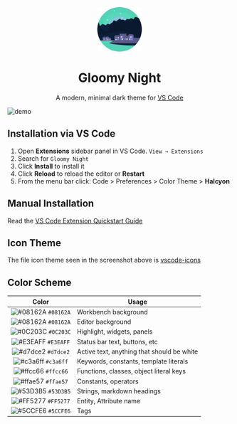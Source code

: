 <p align="center">
  <img alt="Gloomy Nigh Logo" src="./images/logo.png" width="100" />
</p>

<h1 align="center">
 Gloomy Night
</h1>
<p align="center">A modern, minimal dark theme for <a href="https://marketplace.visualstudio.com/items?itemName=SubhamBharadwaz.gloomy-night">VS Code</a></p>

![demo](demo/demo-img.png)

## Installation via VS Code

1. Open **Extensions** sidebar panel in VS Code. `View → Extensions`
2. Search for `Gloomy Night`
3. Click **Install** to install it
4. Click **Reload** to reload the editor or **Restart**
5. From the menu bar click: Code > Preferences > Color Theme > **Halcyon**

## Manual Installation

Read the [VS Code Extension Quickstart Guide](https://github.com/subhamBharadwaz/gloomy-night/blob/master/vsc-extension-quickstart.md)

## Icon Theme

The file icon theme seen in the screenshot above is [vscode-icons](https://marketplace.visualstudio.com/items?itemName=vscode-icons-team.vscode-icons)

## Color Scheme

|                               Color                                | Usage                                      |
| :----------------------------------------------------------------: | ------------------------------------------ |
| ![#08162A](https://via.placeholder.com/10/08162A?text=+) `#08162A` | Workbench background                       |
| ![#08162A](https://via.placeholder.com/10/08162A?text=+) `#08162A` | Editor background                          |
| ![#0C203C](https://via.placeholder.com/10/0C203C?text=+) `#0C203C` | Highlight, widgets, panels                 |
| ![#E3EAFF](https://via.placeholder.com/10/E3EAFF?text=+) `#E3EAFF` | Status bar text, buttons, etc              |
| ![#d7dce2](https://via.placeholder.com/10/d7dce2?text=+) `#d7dce2` | Active text, anything that should be white |
| ![#c3a6ff](https://via.placeholder.com/10/c3a6ff?text=+) `#c3a6ff` | Keywords, constants, template literals     |
| ![#ffcc66](https://via.placeholder.com/10/ffcc66?text=+) `#ffcc66` | Functions, classes, object literal keys    |
| ![#ffae57](https://via.placeholder.com/10/ffae57?text=+) `#ffae57` | Constants, operators                       |
| ![#53D3B5](https://via.placeholder.com/10/53D3B5?text=+) `#53D3B5` | Strings, markdown headings                 |
| ![#FF5277](https://via.placeholder.com/10/FF5277?text=+) `#FF5277` | Entity, Attribute name                     |
| ![#5CCFE6](https://via.placeholder.com/10/5CCFE6?text=+) `#5CCFE6` | Tags                                       |
